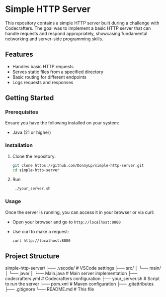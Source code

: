 # Simple HTTP Server

This repository contains a simple HTTP server built during a challenge with Codecrafters. The goal was to implement a basic HTTP server that can handle requests and respond appropriately, showcasing fundamental networking and server-side programming skills.

## Features

- Handles basic HTTP requests
- Serves static files from a specified directory
- Basic routing for different endpoints
- Logs requests and responses

## Getting Started

### Prerequisites

Ensure you have the following installed on your system:

- Java (21 or higher)

### Installation

1. Clone the repository:

    ```bash
    git clone https://github.com/DonnyLp/simple-http-server.git
    cd simple-http-server
    ```

2. Run
   ```bash
    ./your_server.sh
    ```
### Usage

Once the server is running, you can access it in your browser or via curl:

- Open your browser and go to `http://localhost:8080`
- Use curl to make a request:

    ```bash
    curl http://localhost:8080
    ```

## Project Structure
simple-http-server/
├── .vscode/ # VSCode settings
├── src/
│ └── main/
│ └── java/
│ └── Main.java # Main server implementation
├── codecrafters.yml # Codecrafters configuration
├── your_server.sh # Script to run the server
├── pom.xml # Maven configuration
├── .gitattributes
├── .gitignore
└── README.md # This file
